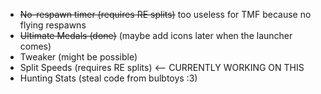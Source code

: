 - ~~No-respawn timer (requires RE splits)~~ too useless for TMF because no flying respawns
- ~~Ultimate Medals (done)~~ (maybe add icons later when the launcher comes)
- Tweaker (might be possible)
- Split Speeds (requires RE splits) <-- CURRENTLY WORKING ON THIS
- Hunting Stats (steal code from bulbtoys :3)
